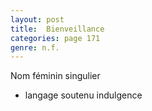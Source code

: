 ```yaml
---
layout: post
title:  Bienveillance
categories: page 171
genre: n.f.
---
```



Nom féminin singulier
- langage soutenu indulgence
